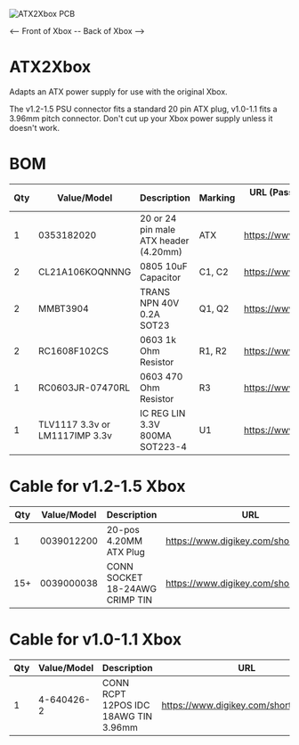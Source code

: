 ![ATX2Xbox PCB](https://github.com/wiredopposite/ATX2Xbox/blob/main/Pictures/atx2xbox.jpg?raw=true) 

<-- Front of Xbox -- Back of Xbox -->

# ATX2Xbox

Adapts an ATX power supply for use with the original Xbox.

The v1.2-1.5 PSU connector fits a standard 20 pin ATX plug, v1.0-1.1 fits a 3.96mm pitch connector. Don't cut up your Xbox power supply unless it doesn't work. 

# BOM
| Qty | Value/Model | Description | Marking | URL (Passive components provided as example) |
| --- | --- | --- | --- | --- |
| 1 | 0353182020 | 20 or 24 pin male ATX header (4.20mm) | ATX | https://www.digikey.com/short/zf9pj8mr |
| 2 | CL21A106KOQNNNG | 0805 10uF Capacitor | C1, C2 | https://www.digikey.com/short/w9059zhz |
| 2 | MMBT3904 | TRANS NPN 40V 0.2A SOT23 | Q1, Q2 | https://www.digikey.com/short/zz7rhz0t |
| 2 | RC1608F102CS | 0603 1k Ohm Resistor | R1, R2 | https://www.digikey.com/short/1vdfpvv4 |
| 1 | RC0603JR-07470RL | 0603 470 Ohm Resistor | R3 | https://www.digikey.com/short/fc9hb4hm |
| 1 | TLV1117 3.3v or LM1117IMP 3.3v | IC REG LIN 3.3V 800MA SOT223-4 | U1 | https://www.digikey.com/short/71td288c |

# Cable for v1.2-1.5 Xbox
| Qty | Value/Model | Description | URL |
| --- | --- | --- | --- |
| 1 | 0039012200 | 20-pos 4.20MM ATX Plug | https://www.digikey.com/short/9rhwrdtf |
| 15+ | 0039000038 | CONN SOCKET 18-24AWG CRIMP TIN| https://www.digikey.com/short/97j8jbt2 |

# Cable for v1.0-1.1 Xbox
| Qty | Value/Model | Description | URL |
| --- | --- | --- | --- |
| 1 | 4-640426-2 | CONN RCPT 12POS IDC 18AWG TIN 3.96mm | https://www.digikey.com/short/wjbrndfq |
